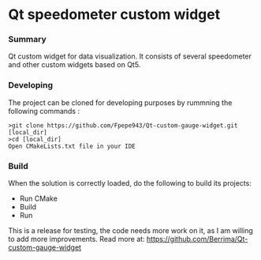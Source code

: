Qt speedometer custom widget
======================
### Summary
Qt custom widget for data visualization.
It consists of several speedometer and other custom widgets based on Qt5. 
### Developing
The project can be cloned for developing purposes by rummning the following commands :
```shell
>git clone https://github.com/Fpepe943/Qt-custom-gauge-widget.git [local_dir]
>cd [local_dir]
Open CMakeLists.txt file in your IDE
```
### Build

When the solution is correctly loaded, do the following to build its projects:
- Run CMake
- Build
- Run

This is a release for testing, the code needs more work on it, as I am willing to add more improvements.
Read more at: https://github.com/Berrima/Qt-custom-gauge-widget
